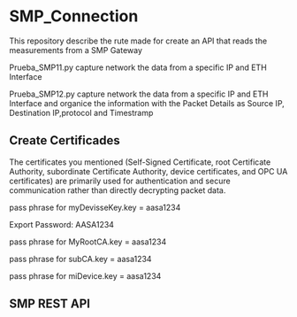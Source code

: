 # SMP_Connection

This repository describe the rute made for create an API that reads the measurements from a SMP Gateway

Prueba_SMP11.py capture network the data from a specific IP and ETH Interface

Prueba_SMP12.py capture network the data from a specific IP and ETH Interface and organice the information with the Packet Details as Source IP, Destination IP,protocol and Timestramp



Create Certificades
----------------------------

The certificates you mentioned (Self-Signed Certificate, root Certificate Authority, subordinate Certificate Authority, device certificates, and OPC UA certificates) are primarily used for authentication and secure communication rather than directly decrypting packet data.


pass phrase for myDevisseKey.key = aasa1234

Export Password: AASA1234

pass phrase for MyRootCA.key = aasa1234

pass phrase for subCA.key = aasa1234

pass phrase for miDevice.key = aasa1234


SMP REST API 
---------------------------------



